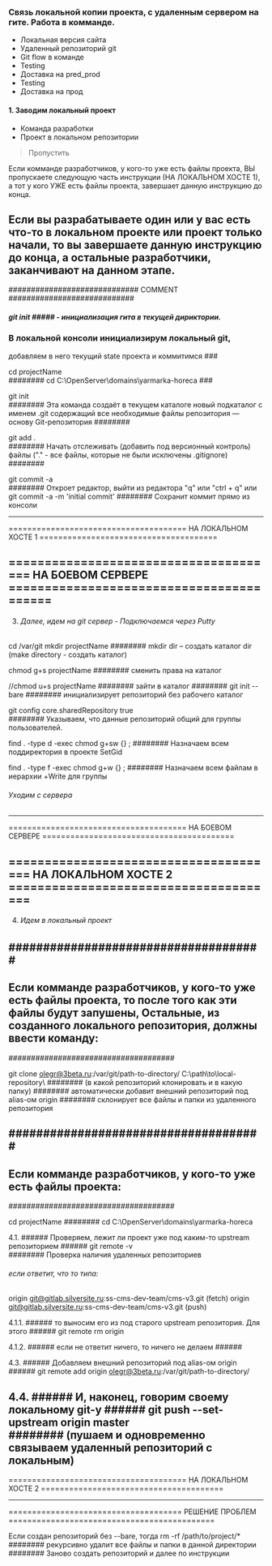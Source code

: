 ###  Связь локальной копии проекта, с удаленным сервером на гите. Работа в комманде.

* Локальная версия сайта
* Удаленный репозиторий git
* Git flow в команде
* Testing
* Доставка на pred_prod
* Testing
* Доставка на прод

#### 1. Заводим локальный проект ###

* Команда разработки
* Проект в локальном репозитории
> Пропустить 

Если комманде разработчиков, у кого-то уже есть файлы проекта, 
    ВЫ пропускаете следующую часть инструкции (НА ЛОКАЛЬНОМ ХОСТЕ 1),
    а тот у кого УЖЕ есть файлы проекта, завершает данную инструкцию 
    до конца.
    
Если вы разрабатываете один или 
    у вас есть что-то в локальном проекте или
    проект только начали, то вы завершаете данную инструкцию до конца,
    а остальные разработчики, заканчивают на данном этапе.
------------------------------------------------------------------
############################# COMMENT ############################
##### git init ##### - инициализация гита в текущей дириктории.

### В локальной консоли инициализирум локальный git,
добавляем в него текущий state проекта и коммитимся ###

cd projectName  
######## cd C:\OpenServer\domains\yarmarka-horeca ### 

git init	      
######## Эта команда создаёт в текущем каталоге новый подкаталог с именем .git содержащий все необходимые файлы репозитория — 
        основу Git-репозитория ########
        
git add .       
######## Начать отслеживать (добавить под версионный контроль) файлы 
      ("." - все файлы, которые не были исключены .gitignore) ########

git commit -a   
######## Откроет редактор, выйти из редактора "q" или "ctrl + q"
или
git commit -a -m 'initial commit' 
######## Сохранит коммит прямо из консоли 

--------------------------------------------------------------------------------------------------
====================================== НА ЛОКАЛЬНОМ ХОСТЕ 1 ======================================

====================================== НА БОЕВОМ СЕРВЕРЕ =========================================
--------------------------------------------------------------------------------------------------
3. ######  Далее, идем на git сервер - Подключаемся через Putty ######
cd /var/git
mkdir projectName 
######## mkdir dir – создать каталог dir (make directory - создать каталог) 

chmod g+s projectName 
######## сменить права на каталог

//chmod u+s projectName
######## зайти в каталог ########
git init --bare 
######## инициализирует репозиторий без рабочего каталог 

git config core.sharedRepository true  
######## Указываем, что данные репозиторий общий для группы пользователей. 

find . -type d -exec chmod g+sw {} \;
######## Назначаем всем поддиректория в проекте SetGid

find . -type f -exec chmod g+w {} \; 
######## Назначаем всем файлам в иерархии +Write для группы

###### Уходим с сервера ###### 
--------------------------------------------------------------------------------------------------
====================================== НА БОЕВОМ СЕРВЕРЕ =========================================

====================================== НА ЛОКАЛЬНОМ ХОСТЕ 2 ======================================
--------------------------------------------------------------------------------------------------
4. ###### Идем в локальный проект ######

#####################################
-------------------------------------
Если комманде разработчиков, у кого-то уже есть файлы проекта, то после того как эти файлы будут запушены,
Остальные, из созданного локального репозитория, должны ввести команду:
-------------------------------------
#####################################

git clone olegr@3beta.ru:/var/git/path-to-directory/ C:\path\to\local-repository\ 
######## (в какой репозиторий клонировать и в какую папку)
######## автоматически добавит внешний репозиторий под alias-ом origin
######## склонирует все файлы и папки из удаленного репозитория

#####################################
-------------------------------------
Если комманде разработчиков, у кого-то уже есть файлы проекта: 
-------------------------------------
#####################################

cd projectName 
######## cd C:\OpenServer\domains\yarmarka-horeca 

4.1. ###### Проверяем, лежит ли проект уже под каким-то upstream репозиторием ######
git remote -v  
######## Проверка наличия удаленных репозиториев 

###### если ответит, что то типа: ######
origin  git@gitlab.silversite.ru:ss-cms-dev-team/cms-v3.git (fetch)
origin  git@gitlab.silversite.ru:ss-cms-dev-team/cms-v3.git (push)

4.1.1. ###### то выносим его из под старого upstream репозитория. Для этого ######
git remote rm origin

4.1.2. ###### если не ответит ничего, то ничего не делаем ######

4.3. ###### Добавляем внешний репозиторий под alias-ом origin ######
git remote add origin olegr@3beta.ru:/var/git/path-to-directory/

4.4. ###### И, наконец, говорим своему локальному git-у ######
git push --set-upstream origin master  
######## (пушаем и одновременно связываем удаленный репозиторий с локальным) 
--------------------------------------------------------------------------------------------------
====================================== НА ЛОКАЛЬНОМ ХОСТЕ 2 =======================================



--------------------------------------------------------------------------------------------------
===================================== РЕШЕНИЕ ПРОБЛЕМ ============================================

Если создан репозиторий без --bare, тогда
rm -rf /path/to/project/* 
######## рекурсивно удалит все файлы и папки в данной директории 
######## Заново создать репозиторий и далее по инструкции

